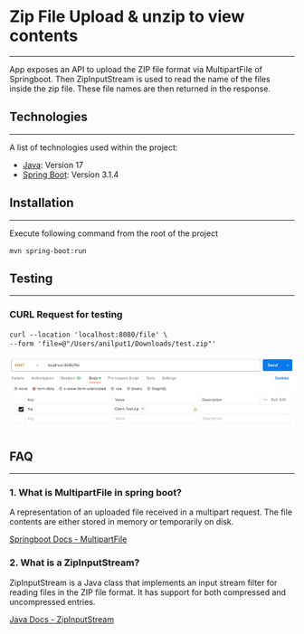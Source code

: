 # Zip File Upload & unzip to view contents
***
App exposes an API to upload the ZIP file format via MultipartFile of Springboot. Then ZipInputStream is used to 
read the name of the files inside the zip file. These file names are then returned in the response.

## Technologies
***
A list of technologies used within the project:
* [Java](https://www.java.com/en/): Version 17
* [Spring Boot](https://spring.io/projects/spring-boot): Version 3.1.4

## Installation
***
Execute following command from the root of the project
````
mvn spring-boot:run
````

## Testing
***
### CURL Request for testing

````
curl --location 'localhost:8080/file' \
--form 'file=@"/Users/anilput1/Downloads/test.zip"'
````

![img.png](img.png)

## FAQ
***
### 1. What is MultipartFile in spring boot?
A representation of an uploaded file received in a multipart request. The file contents are either stored in memory 
or temporarily on disk.

[Springboot Docs - MultipartFile](https://docs.spring.io/spring-framework/docs/current/javadoc-api/org/springframework/web/multipart/MultipartFile.html)

### 2. What is a ZipInputStream?
ZipInputStream is a Java class that implements an input stream filter for reading files in the ZIP file format. 
It has support for both compressed and uncompressed entries.

[Java Docs - ZipInputStream](https://docs.oracle.com/javase/8/docs/api/java/util/zip/ZipInputStream.html)